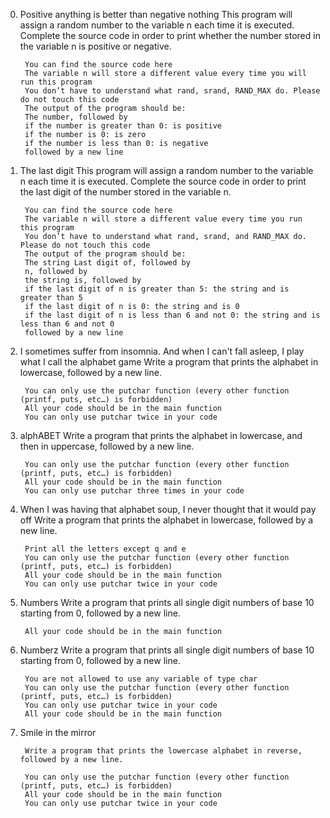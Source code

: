 0. Positive anything is better than negative nothing
        This program will assign a random number to the variable n each time it is executed. Complete the source code in order to print whether the number stored in the variable n is positive or negative.

        You can find the source code here
        The variable n will store a different value every time you will run this program
        You don’t have to understand what rand, srand, RAND_MAX do. Please do not touch this code
        The output of the program should be:
        The number, followed by
        if the number is greater than 0: is positive
        if the number is 0: is zero
        if the number is less than 0: is negative
        followed by a new line   

1. The last digit
        This program will assign a random number to the variable n each time it is executed. Complete the source code in order to print the last digit of the number stored in the variable n.

        You can find the source code here
        The variable n will store a different value every time you run this program
        You don’t have to understand what rand, srand, and RAND_MAX do. Please do not touch this code
        The output of the program should be:
        The string Last digit of, followed by
        n, followed by
        the string is, followed by
        if the last digit of n is greater than 5: the string and is greater than 5
        if the last digit of n is 0: the string and is 0
        if the last digit of n is less than 6 and not 0: the string and is less than 6 and not 0
        followed by a new line

2. I sometimes suffer from insomnia. And when I can't fall asleep, I play what I call the alphabet game
        Write a program that prints the alphabet in lowercase, followed by a new line.

        You can only use the putchar function (every other function (printf, puts, etc…) is forbidden)
        All your code should be in the main function
        You can only use putchar twice in your code

3. alphABET
        Write a program that prints the alphabet in lowercase, and then in uppercase, followed by a new line.

        You can only use the putchar function (every other function (printf, puts, etc…) is forbidden)
        All your code should be in the main function
        You can only use putchar three times in your code    

4. When I was having that alphabet soup, I never thought that it would pay off
        Write a program that prints the alphabet in lowercase, followed by a new line.

        Print all the letters except q and e
        You can only use the putchar function (every other function (printf, puts, etc…) is forbidden)
        All your code should be in the main function
        You can only use putchar twice in your code

5. Numbers
        Write a program that prints all single digit numbers of base 10 starting from 0, followed by a new line.

        All your code should be in the main function

6. Numberz
        Write a program that prints all single digit numbers of base 10 starting from 0, followed by a new line.

        You are not allowed to use any variable of type char
        You can only use the putchar function (every other function (printf, puts, etc…) is forbidden)
        You can only use putchar twice in your code
        All your code should be in the main function

7. Smile in the mirror

        Write a program that prints the lowercase alphabet in reverse, followed by a new line.

        You can only use the putchar function (every other function (printf, puts, etc…) is forbidden)
        All your code should be in the main function
        You can only use putchar twice in your code

